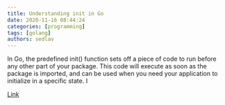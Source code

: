 ```yaml
---
title: Understanding init in Go 
date: 2020-11-16 08:44:24
categories: [programming]
tags: [golang]
authors: sedlav
---
```


In Go, the predefined init() function sets off a piece of code to run before any other part of your package. This code will execute as soon as the package is imported, and can be used when you need your application to initialize in a specific state. I

[Link](https://www.digitalocean.com/community/tutorials/understanding-init-in-go)
